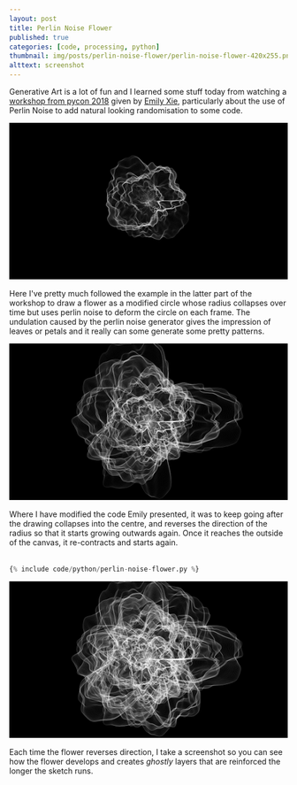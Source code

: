 ```yaml
---
layout: post
title: Perlin Noise Flower
published: true
categories: [code, processing, python]
thumbnail: img/posts/perlin-noise-flower/perlin-noise-flower-420x255.png
alttext: screenshot
---
```


Generative Art is a lot of fun and I learned some stuff today from watching a <a href="">workshop from pycon 2018</a> given by <a href="https://twitter.com/emilyxxie">Emily Xie</a>, 
particularly about the use of Perlin Noise to add natural looking randomisation to some code. 

![first](/img/posts/perlin-noise-flower/flower-1.png)

Here I've pretty much followed the example in the latter part of the workshop to draw a flower as a modified circle whose radius collapses over time but uses perlin noise to deform the 
circle on each frame. The undulation caused by the perlin noise generator gives the impression of leaves or petals and it really can some generate some pretty patterns.

![second](/img/posts/perlin-noise-flower/flower-2.png)


Where I have modified the code Emily presented, it was to keep going after the drawing collapses into the centre, and reverses the direction of the radius so that it starts growing outwards again. Once 
it reaches the outside of the canvas, it re-contracts and starts again. 


```python

{% include code/python/perlin-noise-flower.py %}

```

![third](/img/posts/perlin-noise-flower/flower-3.png)


Each time the flower reverses direction, I take a screenshot so you can see how the flower develops and creates *ghostly* layers that are reinforced the longer the sketch runs.

